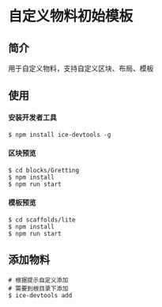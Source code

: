 # 自定义物料初始模板

## 简介

用于自定义物料，支持自定义区块、布局、模板

## 使用

#### 安装开发者工具

```
$ npm install ice-devtools -g
```

#### 区块预览

```
$ cd blocks/Gretting
$ npm install
$ npm run start
```

#### 模板预览

```
$ cd scaffolds/lite
$ npm install
$ npm run start
```

## 添加物料

```
# 根据提示自定义添加
# 需要到根目录下添加
$ ice-devtools add
```
